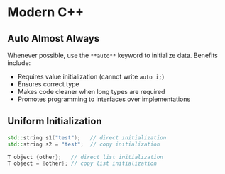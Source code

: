# Modern C++

## Auto Almost Always

Whenever possible, use the `**auto**` keyword to initialize data. Benefits include:

- Requires value initialization (cannot write `auto i;`)
- Ensures correct type
- Makes code cleaner when long types are required
- Promotes programming to interfaces over implementations

## Uniform Initialization

```cpp
std::string s1("test");   // direct initialization 
std::string s2 = "test";  // copy initialization

T object {other};   // direct list initialization 
T object = {other}; // copy list initialization
```
